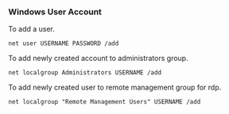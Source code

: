 ### Windows User Account  

To add a user.  

`net user USERNAME PASSWORD /add`  

To add newly created account to administrators group.  

`net localgroup Administrators USERNAME /add`  

To add newly created user to remote management group for rdp.  

`net localgroup "Remote Management Users" USERNAME /add`

